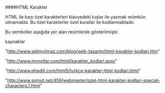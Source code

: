 ####HTML Karakter

HTML ile bazı özel karakterleri klavyedeki tuşlar ile yazmak mümkün olmamakta. Bu özel karakterler özel kurallar ile kodlanmaktadır.

Bu semboller aşağıda yer alan resimlerde gösterilmiştir.







kaynaklar

"http://www.selimyilmaz.com/blog/web-tasarim/html-karakter-kodlari.htm"

"http://www.mynotlar.com/html/karakter_kodlari.aspx"

"http://www.phpdili.com/html5/turkce-karakter-html-kodlari.html"

"http://www.somut.net/459/webmaster/ozel-html-karakter-kodlari-special-characters.1.html"



